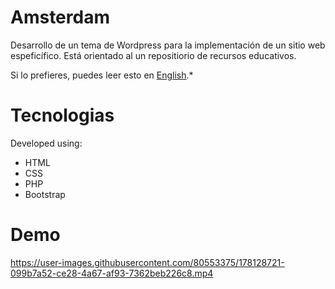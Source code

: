 # Amsterdam

Desarrollo de un tema de Wordpress para la implementación de un sitio web espeficífico. Está orientado al un repositiorio de recursos educativos. 

Si lo prefieres, puedes leer esto en [English](README.md).*

# Tecnologias

Developed using:
- HTML
- CSS
- PHP
- Bootstrap


# Demo
https://user-images.githubusercontent.com/80553375/178128721-099b7a52-ce28-4a67-af93-7362beb226c8.mp4

